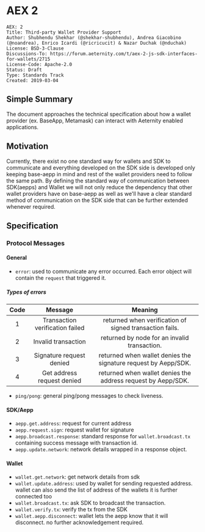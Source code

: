 # AEX 2

```
AEX: 2
Title: Third-party Wallet Provider Support
Author: Shubhendu Shekhar (@shekhar-shubhendu), Andrea Giacobino (@noandrea), Enrico Icardi (@ricricucit) & Nazar Duchak (@nduchak)
License: BSD-3-Clause
Discussions-To: https://forum.aeternity.com/t/aex-2-js-sdk-interfaces-for-wallets/2715
License-Code: Apache-2.0
Status: Draft
Type: Standards Track
Created: 2019-03-04
```

## Simple Summary

The document approaches the technical specification about how a wallet provider (ex. BaseApp, Metamask) can interact with Aeternity enabled applications.

## Motivation

Currently, there exist no one standard way for wallets and SDK to communicate and everything developed on the SDK side is developed only keeping base-aepp in mind and rest of the wallet providers need to follow the same path.
By defining the standard way of communication between SDK(aepps) and Wallet we will not only reduce the dependency that other wallet providers have on base-aepp as well as we'll have a clear standard method of communication on the SDK side that can be further extended whenever required.

## Specification

### Protocol Messages

#### General

- `error`: used to communicate any error occurred. Each error object will contain the `request` that triggered it.

##### Types of errors

**Code**|**Message**|**Meaning**
:-----:|:-----:|:-----:
1|Transaction verification failed|returned when verification of signed transaction fails.
2|Invalid transaction|returned by node for an invalid transaction.
3|Signature request denied|returned when wallet denies the signature request by Aepp/SDK.
4|Get address request denied|returned when wallet denies the address request by Aepp/SDK.

- `ping/pong`: general ping/pong messages to check liveness.

#### SDK/Aepp

- `aepp.get.address`: request for current address
- `aepp.request.sign`: request wallet for signature
- `aepp.broadcast.response`: standard response for `wallet.broadcast.tx` containing success message with transaction id.
- `aepp.update.network`: network details wrapped in a response object.

#### Wallet

- `wallet.get.network`: get network details from sdk
- `wallet.update.address`: used by wallet for sending requested address. wallet can also send the list of address of the wallets it is further connected too
- `wallet.broadcast.tx`: ask SDK to broadcast the transaction.
- `wallet.verify.tx`: verify the tx from the SDK
- `wallet.aepp.disconnect`: wallet lets the aepp know that it will disconnect. no further acknowledgement required.
